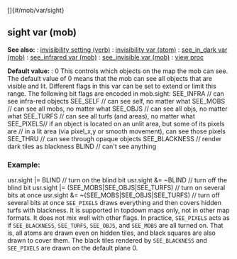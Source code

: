 []{#/mob/var/sight}
## sight var (mob)
**See also:**
:   [invisibility setting (verb)](#/verb/set/invisibility)
:   [invisibility var (atom)](#/atom/var/invisibility)
:   [see_in_dark var (mob)](#/mob/var/see_in_dark)
:   [see_infrared var (mob)](#/mob/var/see_infrared)
:   [see_invisible var (mob)](#/mob/var/see_invisible)
:   [view proc](#/proc/view)
<!-- -->
**Default value:**
:   0
This controls which objects on the map the mob can see. The default
value of 0 means that the mob can see all objects that are visible and
lit. Different flags in this var can be set to extend or limit this
range.
The following bit flags are encoded in mob.sight: SEE_INFRA // can see
infra-red objects SEE_SELF // can see self, no matter what SEE_MOBS //
can see all mobs, no matter what SEE_OBJS // can see all objs, no matter
what SEE_TURFS // can see all turfs (and areas), no matter what
SEE_PIXELS// if an object is located on an unlit area, but some of its
pixels are // in a lit area (via pixel_x,y or smooth movement), can see
those pixels SEE_THRU // can see through opaque objects SEE_BLACKNESS //
render dark tiles as blackness BLIND // can\'t see anything
### Example:
usr.sight \|= BLIND // turn on the blind bit usr.sight &= \~BLIND //
turn off the blind bit usr.sight \|= (SEE_MOBS\|SEE_OBJS\|SEE_TURFS) //
turn on several bits at once usr.sight &=
\~(SEE_MOBS\|SEE_OBJS\|SEE_TURFS) // turn off several bits at once
`SEE_PIXELS` draws everything and then covers hidden turfs with
blackness. It is supported in topdown maps only, not in other map
formats. It does not mix well with other flags. In practice,
`SEE_PIXELS` acts as if `SEE_BLACKNESS`, `SEE_TURFS`, `SEE_OBJS`, and
`SEE_MOBS` are all turned on. That is, all atoms are drawn even on
hidden tiles, and black squares are also drawn to cover them.
The black tiles rendered by `SEE_BLACKNESS` and `SEE_PIXELS` are drawn
on the default plane 0.
